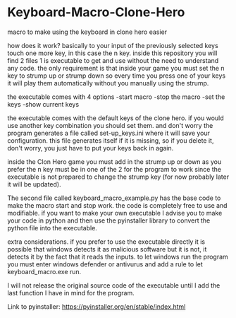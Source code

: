 # Keyboard-Macro-Clone-Hero
macro to make using the keyboard in clone hero easier

how does it work?
basically to your input of the previously selected keys touch one more key, in this case the n key.
inside this repository you will find 2 files 1 is executable to get and use without the need to understand any code. the only requirement is that inside your game you must set the n key to strump up or strump down so every time you press one of your keys it will play them automatically without you manually using the strump.

the executable comes with 4 options 
-start macro
-stop the macro
-set the keys
-show current keys

the executable comes with the default keys of the clone hero. if you would use another key combination you should set them. and don't worry the program generates a file called set-up_keys.ini where it will save your configuration. this file generates itself if it is missing, so if you delete it, don't worry, you just have to put your keys back in again.

inside the Clon Hero game you must add in the strump up or down as you prefer the n key must be in one of the 2 for the program to work since the executable is not prepared to change the strump key (for now probably later it will be updated).

The second file called keyboard_macro_example.py has the base code to make the macro start and stop work. 
the code is completely free to use and modifiable. if you want to make your own executable I advise you to make your code in python and then use the pyinstaller library to convert the python file into the executable.

extra considerations.
if you prefer to use the executable directly it is possible that windows detects it as malicious software but it is not, it detects it by the fact that it reads the inputs.
to let windows run the program you must enter windows defender or antivurus and add a rule to let keyboard_macro.exe run.

I will not release the original source code of the executable until I add the last function I have in mind for the program.

Link to pyinstaller: https://pyinstaller.org/en/stable/index.html
